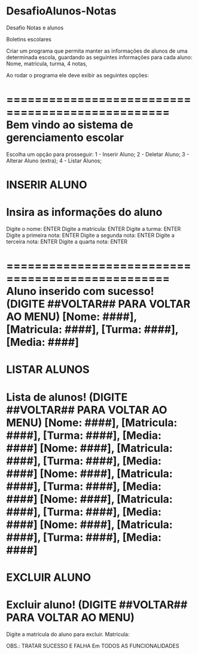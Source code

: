 # DesafioAlunos-Notas
Desafio Notas e alunos

Boletins escolares

Criar um programa que permita manter as informações de alunos de uma determinada escola, guardando as seguintes informações para cada aluno: Nome, matricula, turma, 4 notas,

Ao rodar o programa ele deve exibir as seguintes opções:

=================================================
Bem vindo ao sistema de gerenciamento escolar
=================================================
Escolha um opção para prosseguir:
1 - Inserir Aluno;
2 - Deletar Aluno;
3 - Alterar Aluno (extra);
4 - Listar Alunos;




INSERIR ALUNO
=================================================
Insira as informações do aluno
=================================================
Digite o nome: ENTER
Digite a matrícula: ENTER
Digite a turma: ENTER
Digite a primeira nota: ENTER
Digite a segunda nota: ENTER
Digite a terceira nota: ENTER
Digite a quarta nota: ENTER

=================================================
Aluno inserido com sucesso! (DIGITE ##VOLTAR## PARA VOLTAR AO MENU)
[Nome: ####], [Matricula: ####], [Turma: ####], [Media: ####]
=================================================



LISTAR ALUNOS
=================================================
Lista de alunos! (DIGITE ##VOLTAR## PARA VOLTAR AO MENU)
[Nome: ####], [Matricula: ####], [Turma: ####], [Media: ####]
[Nome: ####], [Matricula: ####], [Turma: ####], [Media: ####]
[Nome: ####], [Matricula: ####], [Turma: ####], [Media: ####]
[Nome: ####], [Matricula: ####], [Turma: ####], [Media: ####]
[Nome: ####], [Matricula: ####], [Turma: ####], [Media: ####]
=================================================

EXCLUIR ALUNO
=================================================
Excluir aluno! (DIGITE ##VOLTAR## PARA VOLTAR AO MENU)
=================================================
Digite a matrícula do aluno para excluir.
Matrícula:

OBS.: TRATAR SUCESSO E FALHA Em TODOS AS FUNCIONALIDADES
